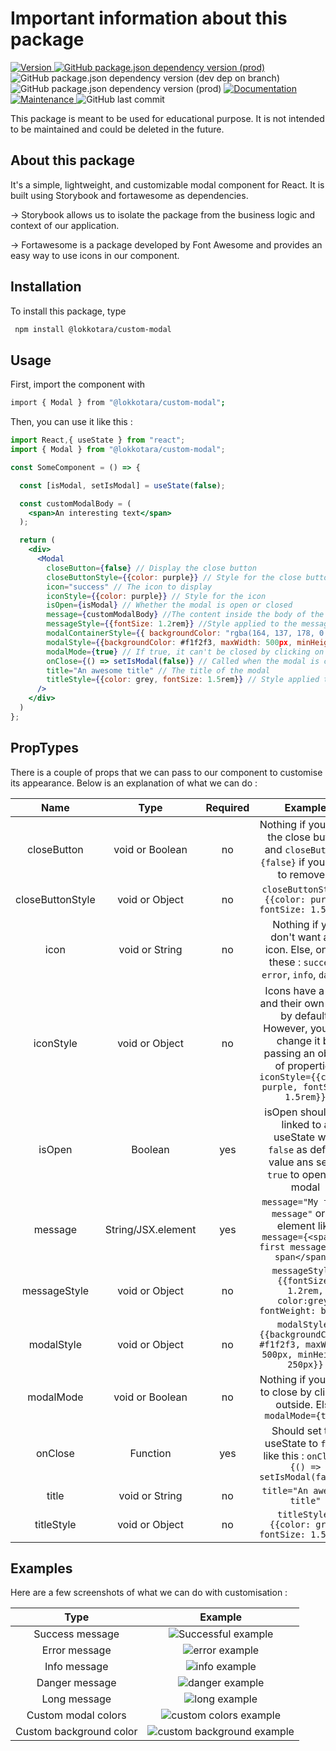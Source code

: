 # Important information about this package

<p>
  <a href="https://www.npmjs.com/package/@lokkotara/custom-modal" target="_blank">
    <img alt="Version" src="https://img.shields.io/npm/v/@lokkotara/custom-modal.svg">
<img alt="GitHub package.json dependency version (prod)" src="https://img.shields.io/github/package-json/dependency-version/lokkotara/custom-modal/react?color=green">
  </a>
<img alt="GitHub package.json dependency version (dev dep on branch)" src="https://img.shields.io/github/package-json/dependency-version/lokkotara/custom-modal/dev/@storybook/react?color=orange">
<img alt="GitHub package.json dependency version (prod)" src="https://img.shields.io/github/package-json/dependency-version/lokkotara/custom-modal/@fortawesome/free-solid-svg-icons?color=yellow">
  <a href="https://github.com/lokkotara/custom-modal#readme" target="_blank">
    <img alt="Documentation" src="https://img.shields.io/badge/documentation-yes-brightgreen.svg" />
  </a>
  <a href="https://github.com/lokkotara/custom-modal/graphs/commit-activity" target="_blank">
    <img alt="Maintenance" src="https://img.shields.io/badge/Maintained%3F-no-red.svg" />
  </a>
<img alt="GitHub last commit" src="https://img.shields.io/github/last-commit/lokkotara/custom-modal?color=yellowgreen">
</p>


This package is meant to be used for educational purpose. It is not intended to be maintained and could be deleted in the future.


## About this package

It's a simple, lightweight, and customizable modal component for React. It is built using Storybook and fortawesome as dependencies.

-> Storybook allows us to isolate the package from the business logic and context of our application.

-> Fortawesome is a package developed by Font Awesome and provides an easy way to use icons in our component.

## Installation

To install this package, type 
```sh
 npm install @lokkotara/custom-modal
 ```

## Usage

First, import the component with 
```sh
import { Modal } from "@lokkotara/custom-modal";
```

Then, you can use it like this :

```jsx
import React,{ useState } from "react";
import { Modal } from "@lokkotara/custom-modal";

const SomeComponent = () => {

  const [isModal, setIsModal] = useState(false);

  const customModalBody = (
    <span>An interesting text</span>
  );

  return (
    <div>
      <Modal
        closeButton={false} // Display the close button
        closeButtonStyle={{color: purple}} // Style for the close button
        icon="success" // The icon to display
        iconStyle={{color: purple}} // Style for the icon
        isOpen={isModal} // Whether the modal is open or closed
        message={customModalBody} //The content inside the body of the modal
        messageStyle={{fontSize: 1.2rem}} //Style applied to the message
        modalContainerStyle={{ backgroundColor: "rgba(164, 137, 178, 0.9)" }} // Style applied to the container behind the modal
        modalStyle={{backgroundColor: #f1f2f3, maxWidth: 500px, minHeight: 250px}} // Style for the modal window
        modalMode={true} // If true, it can't be closed by clicking on the background behind the modal
        onClose={() => setIsModal(false)} // Called when the modal is closed
        title="An awesome title" // The title of the modal
        titleStyle={{color: grey, fontSize: 1.5rem}} // Style applied to the title
      />
    </div>
  )
};
```

## PropTypes

There is a couple of props that we can pass to our component to customise its appearance. Below is an explanation of what we can do :



| Name             |        Type        | Required | Example          |
| :--------------: | :----------------: | :------: | :--------------: |
| closeButton      |  void or Boolean   |   no     | Nothing if you want the close button and `closeButton={false}` if you want to remove it |
| closeButtonStyle |      void or Object        |   no     | `closeButtonStyle={{color: purple, fontSize: 1.5rem}}` |
| icon             |      void or String        |   no     | Nothing if you don't want any icon. Else, one of these : `success`, `error`, `info`, `danger` |
| iconStyle        |      void or Object        |   no     | Icons have a size and their own color by default. However, you can change it by passing an object of properties `iconStyle={{color: purple, fontSize: 1.5rem}}` |
| isOpen           |      Boolean       |   yes    | isOpen should be linked to a useState with `false` as default value ans set to `true` to open the modal |
| message          | String/JSX.element |   yes    | `message="My first message"` or an element like `message={<span>My first message in a span</span>}`          |
| messageStyle     |      void or Object        |   no     | `messageStyle={{fontSize: 1.2rem, color:grey, fontWeight: bold}}` |     |
| modalStyle       |      void or Object        |   no     | `modalStyle={{backgroundColor: #f1f2f3, maxWidth: 500px, minHeight: 250px}}` |
| modalMode       |      void or Boolean        |   no     | Nothing if you want to close by clicking outside. Else `modalMode={true}` |
| onClose          |      Function      |   yes    | Should set the useState to `false` like this : `onClose={() => setIsModal(false)}` |
| title            |      void or String        |   no     | `title="An awesome title"`            |
| titleStyle       |     void or  Object        |   no     | `titleStyle={{color: grey, fontSize: 1.5rem}}`       |

## Examples

Here are a few screenshots of what we can do with customisation :

| Type | Example |
| :--------------: | :----------------: |
| Success message | ![Successful example](https://github.com/lokkotara/custom-modal/blob/2e55c8baddd1957ec88432a4ee44db1d85c26d6d/img/success.png) |
| Error message | ![error example](https://github.com/lokkotara/custom-modal/blob/3250ce2715c84e6e901040698c03f0b9c5cf7504/public/Screenshot%202022-12-05%20at%2022-36-07%20HRnet%20Employee%20management%20system.png) |
| Info message | ![info example](https://github.com/lokkotara/custom-modal/blob/a6ca54aac712bb3a8ae53a6f8dd34457a3450b60/img/info.png) |
| Danger message | ![danger example](https://github.com/lokkotara/custom-modal/blob/a6ca54aac712bb3a8ae53a6f8dd34457a3450b60/img/danger.png) |
| Long message | ![long example](https://github.com/lokkotara/custom-modal/blob/a6ca54aac712bb3a8ae53a6f8dd34457a3450b60/img/long-text.png) |
| Custom modal colors | ![custom colors example](https://github.com/lokkotara/custom-modal/blob/a6ca54aac712bb3a8ae53a6f8dd34457a3450b60/img/custom-modal-color.png) |
| Custom background color | ![custom background example](https://github.com/lokkotara/custom-modal/blob/a6ca54aac712bb3a8ae53a6f8dd34457a3450b60/img/custom-background-color.png) |